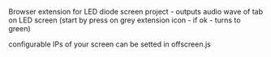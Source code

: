 Browser extension for LED diode screen project - outputs audio wave of tab on LED screen (start by press on grey extension icon - if ok - turns to green) 

configurable IPs of your screen can be setted in offscreen.js
